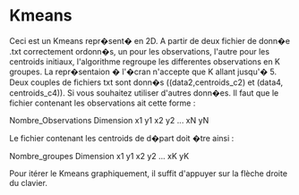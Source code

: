 Kmeans
======

Ceci est un Kmeans repr�sent� en 2D. A partir de deux fichier de donn�e .txt correctement ordonn�s, un pour les observations, l'autre pour les centroids initiaux, l'algorithme regroupe les differentes observations en K groupes. La repr�sentaion � l'�cran n'accepte que K allant jusqu'� 5. Deux couples de fichiers txt sont donn�s ((data2,centroids_c2) et (data4, centroids_c4)).
Si vous souhaitez utiliser d'autres donn�es. Il faut que le fichier contenant les observations ait cette forme :

Nombre_Observations Dimension x1 y1 x2 y2 ... xN yN

Le fichier contenant les centroids de d�part doit �tre ainsi :

Nombre_groupes Dimension x1 y1 x2 y2 ... xK yK

Pour itérer le Kmeans graphiquement, il suffit d'appuyer sur la flèche droite du clavier.
